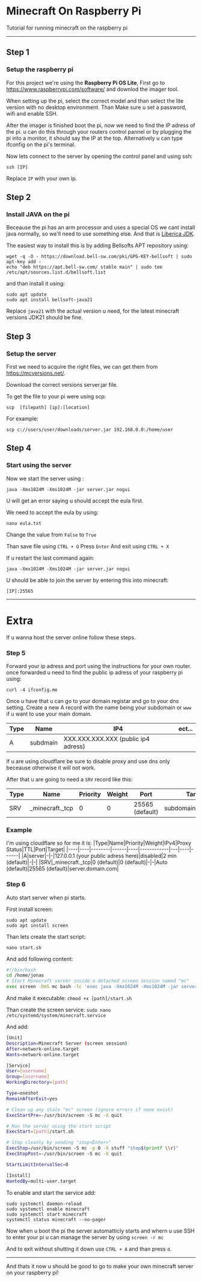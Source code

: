# Minecraft On Raspberry Pi
Tutorial for running minecraft on the raspberry pi

---

## Step 1
### Setup the raspberry pi

For this project we're using the **Raspberry Pi OS Lite**, First go to https://www.raspberrypi.com/software/ and downlod the imager tool.

When setting up the pi, select the correct model and than select the lite version with no desktop environment. Than Make sure u set a password, wifi and enable SSH.

After the imager is finished boot the pi, now we need to find the IP adress of the pi. u can do this through your routers control pannel or by plugging the pi into a monitor, it should say the IP at the top.
Alternatively u can type ifconfig on the pi's terminal.

Now lets connect to the server by opening the control panel and using ssh:
```
ssh [IP]
```

Replace `IP` with your own ip.

## Step 2
### Install JAVA on the pi

Beceause the pi has an arm processor and uses a special OS we cant install java normally, so we'll need to use something else. And that is [Liberica JDK](https://bell-sw.com/pages/downloads/#jdk-21-lts).

The easiest way to install this is by adding Bellsofts APT repository using:
```
wget -q -O - https://download.bell-sw.com/pki/GPG-KEY-bellsoft | sudo apt-key add -
echo "deb https://apt.bell-sw.com/ stable main" | sudo tee /etc/apt/sources.list.d/bellsoft.list
```

and than install it using:

```
sudo apt update
sudo apt install bellsoft-java21
```

Replace `java21` with the actual version u need, for the latest minecraft versions JDK21 should be fine.

## Step 3
### Setup the server

First we need to acquire the right files, we can get them from https://mcversions.net/.

Download the correct versions server.jar file.

To get the file to your pi were using scp:
```
scp  [filepath] [ip]:[location]
```

For example:
```
scp c://users/user/downloads/server.jar 192.168.0.0:/home/user
```

## Step 4
### Start using the server

Now we start the server using :
```
java -Xmx1024M -Xms1024M -jar server.jar nogui
```

U will get an error saying u should accept the eula first.

We need to accept the eula by using:
```
nano eula.txt
```

Change the value from `False` to `True`

Than save file using `CTRL + O`
Press `Enter`
And exit using `CTRL + X`

If u restart the last command again:
```
java -Xmx1024M -Xms1024M -jar server.jar nogui
```

U should be able to join the server by entering this into minecraft:
```
[IP]:25565
```

---
# Extra
If u wanna host the server online follow these steps.

### Step 5
Forward your ip adress and port using the instructions for your own router. once forwarded u need to find the public ip adress of your raspberry pi using:
```
curl -4 ifconfig.me
```

Once u have that u can go to your domain registar and go to your dns setting.
Create a new A record with the name being your subdomain or `www` if u want to use your main domain.

|Type|Name|IP4|ect...|
|----|----|---|------|
|A|subdmain|XXX.XXX.XXX.XXX (public ip4 adress)||

If u are using cloudflare be sure to disable proxy and use dns only beceause otherwise it will not work.

After that u are going to need a `SRV` record like this:

|Type|Name|Priority|Weight|Port|Target|
|----|----|--------|------|----|------|
|SRV|_minecraft._tcp|0|0|25565 (default)|subdomain.domain.tld|

### Example
I'm using cloudflare so for me it is:
|Type|Name|Priority|Weight|IPv4|Proxy Status|TTL|Port|Target|
|----|----|--------|------|----|------------|---|----|------|
|A|server|-|-|127.0.0.1 (your public adress here)|disabled|2 min (default)|-|-|
|SRV|_minecraft._tcp|0 (default)|0 (default)|-|-|Auto (default)|25565 (default)|server.domain.com|

### Step 6
Auto start server when pi starts.

First install screen:
```
sudo apt update
sudo apt install screen
```

Than lets create the start script:
```
nano start.sh
```

And add following content:
```sh
#!/bin/bash
cd /home/jonas
# Start Minecraft server inside a detached screen session named "mc"
exec screen -DmS mc bash -lc 'exec java -Xmx1024M -Xms1024M -jar server.jar nogui'
```

And make it executable:
`chmod +x [path]/start.sh`

Than create the screen service:
`sudo nano /etc/systemd/system/minecraft.service`

And add:
```sh
[Unit]
Description=Minecraft Server (screen session)
After=network-online.target
Wants=network-online.target

[Service]
User=[username]
Group=[username]
WorkingDirectory=[path]

Type=oneshot
RemainAfterExit=yes

# Clean up any stale "mc" screen (ignore errors if none exist)
ExecStartPre=-/usr/bin/screen -S mc -X quit

# Run the server using the start script
ExecStart=[path]/start.sh

# Stop cleanly by sending "stop<Enter>"
ExecStop=/usr/bin/screen -S mc -p 0 -X stuff "stop$(printf \\r)"
ExecStopPost=-/usr/bin/screen -S mc -X quit

StartLimitIntervalSec=0

[Install]
WantedBy=multi-user.target
```

To enable and start the service add:
```
sudo systemctl daemon-reload
sudo systemctl enable minecraft
sudo systemctl start minecraft
systemctl status minecraft --no-pager
```

Now when u boot the pi the server automatticly starts and whern u use SSH to enter your pi u can manage the server by using `screen -r mc`

And to exit without shutting it down use `CTRL + A` and than press `d`.

---
And thats it now u should be good to go to make your own minecraft server on your raspberry pi!
